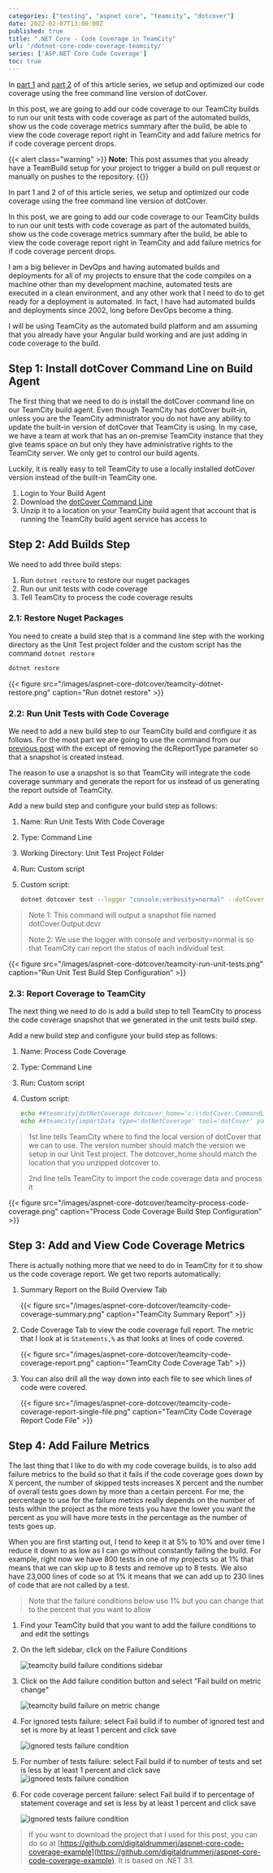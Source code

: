 ```yaml
---
categories: ["testing", "aspnet core", "teamcity", "dotcover"]
date: 2022-02-07T13:00:00Z
published: true
title: ".NET Core - Code Coverage in TeamCity"
url: '/dotnet-core-code-coverage-teamcity/'
series: ['ASP.NET Core Code Coverage']
toc: true
---
```


In [part 1](/aspnet-core-code-coverage) and [part 2](/aspnet-core-code-coverage-tuning-dotCover/) of of this article series, we setup and optimized our code coverage using the free command line version of dotCover.

In this post, we are going to add our code coverage to our TeamCity builds to run our unit tests with code coverage as part of the automated builds, show us the code coverage metrics summary after the build, be able to view the code coverage report right in TeamCity and add failure metrics for if code coverage percent drops.

<!--more-->

{{< alert class="warning" >}}
**Note:** This post assumes that you already have a TeamBuild setup for your project to trigger a build on pull request or manually on pushes to the repository.
{{</alert>}}

In part 1 and 2 of of this article series, we setup and optimized our code coverage using the free command line version of dotCover.

In this post, we are going to add our code coverage to our TeamCity builds to run our unit tests with code coverage as part of the automated builds, show us the code coverage metrics summary after the build, be able to view the code coverage report right in TeamCity and add failure metrics for if code coverage percent drops.

I am a big believer in DevOps and having automated builds and deployments for all of my projects to ensure that the code compiles on a machine other than my development machine, automated tests are executed in a clean environment, and any other work that I need to do to get ready for a deployment is automated. In fact, I have had automated builds and deployments since 2002, long before DevOps become a thing.

I will be using TeamCity as the automated build platform and am assuming that you already have your Angular build working and are just adding in code coverage to the build.


## Step 1: Install dotCover Command Line on Build Agent

The first thing that we need to do is install the dotCover command line on our TeamCity build agent.  Even though TeamCity has dotCover built-in, unless you are the TeamCity administrator you do not have any ability to update the built-in version of dotCover that TeamCity is using.  In my case, we have a team at work that has an on-premise TeamCity instance that they give teams space on but only they have administrative rights to the TeamCity server.  We only get to control our build agents.

Luckily, it is really easy to tell TeamCity to use a locally installed dotCover version instead of the built-in TeamCity one.

1. Login to Your Build Agent
1. Download the [dotCover Command Line](https://www.jetbrains.com/dotcover/download/#section=commandline)
1. Unzip it to a location on your TeamCity build agent that account that is running the TeamCity build agent service has access to

## Step 2: Add Builds Step

We need to add three build steps:

1. Run `dotnet restore` to restore our nuget packages
1. Run our unit tests with code coverage
1. Tell TeamCity to process the code coverage results

### 2.1: Restore Nuget Packages

You need to create a build step that is a command line step with the working directory as the Unit Test project folder and the custom script has the command `dotnet restore`

```cmd
dotnet restore
```

{{< figure src="/images/aspnet-core-dotcover/teamcity-dotnet-restore.png" caption="Run dotnet restore" >}}

### 2.2: Run Unit Tests with Code Coverage

We need to add a new build step to our TeamCity build and configure it as follows.  For the most part we are going to use the command from our [previous post](/aspnet-core-code-coverage-tuning-dotcover/) with the except of removing the dcReportType parameter so that a snapshot is created instead.

The reason to use a snapshot is so that TeamCity will integrate the code coverage summary and generate the report for us instead of us generating the report outside of  TeamCity.

Add a new build step and configure your build step as follows:

1. Name: Run Unit Tests With Code Coverage
1. Type: Command Line
1. Working Directory: Unit Test Project Folder
1. Run: Custom script
1. Custom script:

    ```bash
    dotnet dotcover test --logger "console;verbosity=normal" --dotCoverFilters="+:Assembly=Aspnet.Coverage.*;-:Assembly=Aspnet.Coverage.UnitTests;-:Assembly=Aspnet.Coverage.MockData;-:Class=Aspnet.Coverage.Api.Controllers.*;-:Class=Aspnet.Coverage.Api.Startup;-:Class=Aspnet.Coverage.Api.Program;-:Class=Aspnet.Coverage.Api.Migrations.*"
    ```

  > Note 1: This command will output a snapshot file named dotCover.Output.dcvr
  >
  > Note 2: We use the logger with console and verbosity=normal is so that TeamCity can report the status of each individual test.

{{< figure src="/images/aspnet-core-dotcover/teamcity-run-unit-tests.png" caption="Run Unit Test Build Step Configuration" >}}

### 2.3: Report Coverage to TeamCity

The next thing we need to do is add a build step to tell TeamCity to process the code coverage snapshot that we generated in the unit tests build step.

Add a new build step and configure your build step as follows:

1. Name: Process Code Coverage
1. Type: Command Line
1. Run: Custom script
1. Custom script:

    ```bash
    echo ##teamcity[dotNetCoverage dotcover_home='c:\\dotCover.CommandLineTools.2021.3.3']
    echo ##teamcity[importData type='dotNetCoverage' tool='dotCover' path='Aspnet.Coverage.UnitTests\UnitTestCodeCoverage.Snapshot.dcvr']
    ```

  > 1st line tells TeamCity where to find the local version of dotCover that we can to use.  The version number should match the version we setup in our Unit Test project.  The dotcover_home should match the location that you unzipped dotcover to.
  >
  > 2nd line tells TeamCity to import the code coverage data and process it

{{< figure src="/images/aspnet-core-dotcover/teamcity-process-code-coverage.png" caption="Process Code Coverage Build Step Configuration" >}}

## Step 3: Add and View Code Coverage Metrics

There is actually nothing more that we need to do in TeamCity for it to show us the code coverage report.  We get two reports automatically:

1. Summary Report on the Build Overview Tab

    {{< figure src="/images/aspnet-core-dotcover/teamcity-code-coverage-summary.png" caption="TeamCity Summary Report" >}}

1. Code Coverage Tab to view the code coverage full report.  The metric that I look at is `Statements,%` as that looks at lines of code covered.

    {{< figure src="/images/aspnet-core-dotcover/teamcity-code-coverage-report.png" caption="TeamCity Code Coverage Tab" >}}

1. You can also drill all the way down into each file to see which lines of code were covered.

    {{< figure src="/images/aspnet-core-dotcover/teamcity-code-coverage-report-single-file.png" caption="TeamCity Code Coverage Report Code File" >}}

## Step 4: Add Failure Metrics

The last thing that I like to do with my code coverage builds, is to also add failure metrics to the build so that it fails if the code coverage goes down by X percent, the number of skipped tests increases X percent and the number of overall tests goes down by more than a certain percent.  For me, the percentage to use for the failure metrics really depends on the number of tests within the project as the more tests you have the lower you want the percent as you will have more tests in the percentage as the number of tests goes up.

When you are first starting out, I tend to keep it at 5% to 10% and over time I reduce it down to as low as I can go without constantly failing the build.  For example, right now we have 800 tests in one of my projects so at 1% that means that we can skip up to 8 tests and remove up to 8 tests.  We also have 23,000 lines of code so at 1% it means that we can add up to 230 lines of code that are not called by a test.

> Note that the failure conditions below use 1% but you can change that to the percent that you want to allow

1. Find your TeamCity build that you want to add the failure conditions to and edit the settings
1. On the left sidebar, click on the Failure Conditions

    ![teamcity build failure conditions sidebar](/images/cypress-code-coverage-ci/tc_sidebar_failure_conditions.png)

1. Click on the Add failure condition button and select "Fail build on metric change"

    ![teamcity build failure on metric change](/images/cypress-code-coverage-ci/tc_add_failure_condition.png)

1. For ignored tests failure: select Fail build if to number of ignored test and set is more by at least 1 percent and click save

    ![ignored tests failure condition](/images/cypress-code-coverage-ci/tc_failure_conditions_number_of_ignored_tests.png)

1. For number of tests failure: select Fail build if to number of tests and set is less by at least 1 percent and click save
    ![ignored tests failure condition](/images/cypress-code-coverage-ci/tc_failure_conditions_number_of_ignored_tests.png)

1. For code coverage percent failure: select Fail build if to percentage of statement coverage and set is less by at least 1 percent and click save

    ![ignored tests failure condition](/images/cypress-code-coverage-ci/tc_failure_conditions_number_of_ignored_tests.png)

> If you want to download the project that I used for this post, you can do so at [https://github.com/digitaldrummerj/aspnet-core-code-coverage-example](https://github.com/digitaldrummerj/aspnet-core-code-coverage-example).  It is based on .NET 3.1.
